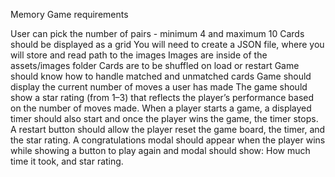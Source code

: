 Memory Game requirements

User can pick the number of pairs - minimum 4 and maximum 10
Cards should be displayed as a grid
You will need to create a JSON file, where you will store and read path to the images
Images are inside of the assets/images folder
Cards are to be shuffled on load or restart
Game should know how to handle matched and unmatched cards
Game should display the current number of moves a user has made
The game should show a star rating (from 1–3) that reflects the player’s performance based on the number of moves made.
When a player starts a game, a displayed timer should also start and once the player wins the game, the timer stops.
A restart button should allow the player reset the game board, the timer, and the star rating.
A congratulations modal should appear when the player wins while showing a button to play again and modal should show: How much time it took, and star rating.

